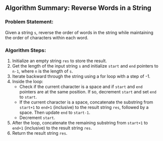 ## Algorithm Summary: Reverse Words in a String

### Problem Statement:
Given a string `s`, reverse the order of words in the string while maintaining the order of characters within each word.

### Algorithm Steps:
1. Initialize an empty string `res` to store the result.
2. Get the length of the input string `s` and initialize `start` and `end` pointers to `n-1`, where `n` is the length of `s`.
3. Iterate backward through the string using a for loop with a step of -1.
4. Inside the loop:
   - Check if the current character is a space and if `start` and `end` pointers are at the same position. If so, decrement `start` and set `end` to `start`.
   - If the current character is a space, concatenate the substring from `start+1` to `end+1` (inclusive) to the result string `res`, followed by a space. Then update `end` to `start-1`.
   - Decrement `start`.
5. After the loop, concatenate the remaining substring from `start+1` to `end+1` (inclusive) to the result string `res`.
6. Return the result string `res`.

